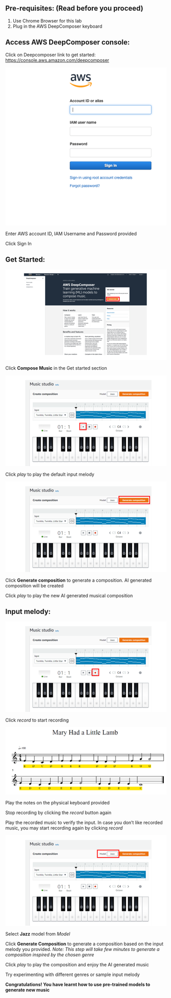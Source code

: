 ## Pre-requisites: (Read before you proceed)
1. Use Chrome Browser for this lab 
2. Plug in the AWS DeepComposer keyboard 

## Access AWS DeepComposer console:

Click on Deepcomposer link to get started: https://console.aws.amazon.com/deepcomposer

![access-console](images/lab1-access-console.png)

Enter AWS account ID, IAM Username and Password provided 

Click Sign In

## Get Started:

![get-started](images/lab1-get-started.png)

Click **Compose Music** in the Get started section

![play-default](images/lab1-play-default.PNG)

Click *play* to play the default input melody

![generate-composition](images/lab1-generate-composition.PNG)

Click **Generate composition** to generate a composition. AI generated composition will be created

Click *play* to play the new AI generated musical composition

## Input melody:

![record-composition](images/lab1-record.PNG)

Click *record* to start recording

![custom-input](images/lab1-custom-music.png)

Play the notes on the physical keyboard provided

Stop recording by clicking the *record* button again

Play the recorded music to verify the input. In case you don’t like recorded music, you may start recording again by clicking *record*

![model-jazz](images/lab1-model-default.PNG)

Select **Jazz** model from *Model*

Click **Generate Composition** to generate a composition based on the input melody you provided. *Note: This step will take few minutes to generate a composition inspired by the chosen genre*

Click *play* to play the composition and enjoy the AI generated music

Try experimenting with different genres or sample input melody

**Congratulations! You have learnt how to use pre-trained models to generate new music**
